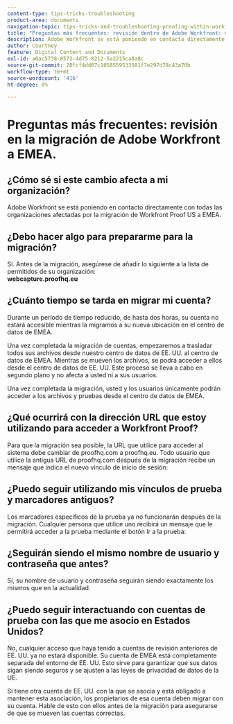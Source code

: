 ```yaml
---
content-type: tips-tricks-troubleshooting
product-area: documents
navigation-topic: tips-tricks-and-troubleshooting-proofing-within-workfront
title: "Preguntas más frecuentes: revisión dentro de Adobe Workfront: migración de EE. UU. a EMEA"
description: Adobe Workfront se está poniendo en contacto directamente con todas las organizaciones afectadas por la migración de Workfront Proof US a EMEA.
author: Courtney
feature: Digital Content and Documents
exl-id: a6ac5738-8572-4d75-8212-5a2215ca8a8c
source-git-commit: 20fcf4dd07c1058559533501f7e297d78c43a70b
workflow-type: tm+mt
source-wordcount: '416'
ht-degree: 0%

---
```


# Preguntas más frecuentes: revisión en la migración de Adobe Workfront a EMEA.

## ¿Cómo sé si este cambio afecta a mi organización? 

Adobe Workfront se está poniendo en contacto directamente con todas las organizaciones afectadas por la migración de Workfront Proof US a EMEA.

## ¿Debo hacer algo para prepararme para la migración?

Sí. Antes de la migración, asegúrese de añadir lo siguiente a la lista de permitidos de su organización:\
**webcapture.proofhq.eu**

## ¿Cuánto tiempo se tarda en migrar mi cuenta?

Durante un período de tiempo reducido, de hasta dos horas, su cuenta no estará accesible mientras la migramos a su nueva ubicación en el centro de datos de EMEA.

Una vez completada la migración de cuentas, empezaremos a trasladar todos sus archivos desde nuestro centro de datos de EE. UU. al centro de datos de EMEA. Mientras se mueven los archivos, se podrá acceder a ellos desde el centro de datos de EE. UU. Este proceso se lleva a cabo en segundo plano y no afecta a usted ni a sus usuarios.

Una vez completada la migración, usted y los usuarios únicamente podrán acceder a los archivos y pruebas desde el centro de datos de EMEA. 

## ¿Qué ocurrirá con la dirección URL que estoy utilizando para acceder a Workfront Proof?

Para que la migración sea posible, la URL que utilice para acceder al sistema debe cambiar de proofhq.com a proofhq.eu. Todo usuario que utilice la antigua URL de proofhq.com después de la migración recibe un mensaje que indica el nuevo vínculo de inicio de sesión:

## ¿Puedo seguir utilizando mis vínculos de prueba y marcadores antiguos?

Los marcadores específicos de la prueba ya no funcionarán después de la migración. Cualquier persona que utilice uno recibirá un mensaje que le permitirá acceder a la prueba mediante el botón Ir a la prueba:

## ¿Seguirán siendo el mismo nombre de usuario y contraseña que antes?

Sí, su nombre de usuario y contraseña seguirán siendo exactamente los mismos que en la actualidad.

## ¿Puedo seguir interactuando con cuentas de prueba con las que me asocio en Estados Unidos?

No, cualquier acceso que haya tenido a cuentas de revisión anteriores de EE. UU. ya no estará disponible. Su cuenta de EMEA está completamente separada del entorno de EE. UU. Esto sirve para garantizar que sus datos sigan siendo seguros y se ajusten a las leyes de privacidad de datos de la UE.

Si tiene otra cuenta de EE. UU. con la que se asocia y está obligado a mantener esta asociación, los propietarios de esa cuenta deben migrar con su cuenta. Hable de esto con ellos antes de la migración para asegurarse de que se mueven las cuentas correctas.
